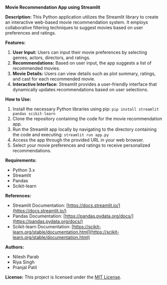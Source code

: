 **Movie Recommendation App using Streamlit**

**Description:**
This Python application utilizes the Streamlit library to create an interactive web-based movie recommendation system. It employs collaborative filtering techniques to suggest movies based on user preferences and ratings.

**Features:**
1. **User Input:** Users can input their movie preferences by selecting genres, actors, directors, and ratings.
2. **Recommendations:** Based on user input, the app suggests a list of recommended movies.
3. **Movie Details:** Users can view details such as plot summary, ratings, and cast for each recommended movie.
4. **Interactive Interface:** Streamlit provides a user-friendly interface that dynamically updates recommendations based on user selections.

**How to Use:**
1. Install the necessary Python libraries using pip: `pip install streamlit pandas scikit-learn`
2. Clone the repository containing the code for the movie recommendation app.
3. Run the Streamlit app locally by navigating to the directory containing the code and executing: `streamlit run app.py`
4. Access the app through the provided URL in your web browser.
5. Select your movie preferences and ratings to receive personalized recommendations.

**Requirements:**
- Python 3.x
- Streamlit
- Pandas
- Scikit-learn

**References:**
- Streamlit Documentation: [https://docs.streamlit.io/](https://docs.streamlit.io/)
- Pandas Documentation: [https://pandas.pydata.org/docs/](https://pandas.pydata.org/docs/)
- Scikit-learn Documentation: [https://scikit-learn.org/stable/documentation.html](https://scikit-learn.org/stable/documentation.html)

**Authors:**
* Nilesh Parab
* Riya Singh
* Pranjal Patil

**License:**
This project is licensed under the [MIT License](https://opensource.org/licenses/MIT).